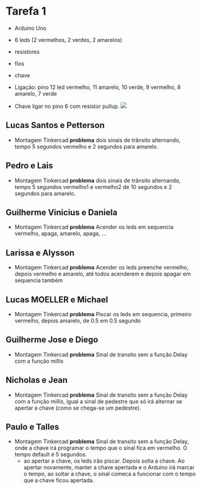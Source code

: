 
# Tarefa 1

* Arduino Uno
* 6 leds (2 vermelhos, 2 verdes, 2 amarelos)
* resistores
* fios
* chave

* Ligação: pino 12 led vermelho, 11 amarelo, 10 verde, 9 vermelho, 8 amarelo, 7 verde
* Chave ligar no pino 6 com resistor pullup.
![](https://storage.ning.com/topology/rest/1.0/file/get/1979542696?profile=original) 

## Lucas Santos e Petterson

- Montagem Tinkercad
**problema** dois sinais de trânsito alternando, tempo 5 segundos vermelho e 2 segundos para amarelo.

## Pedro e Lais
- Montagem Tinkercad
**problema** dois sinais de trânsito alternando, tempo 5 segundos vermelho1 e vermelho2 de 10 segundos e 2 segundos para amarelo.


## Guilherme Vinicius e Daniela

- Montagem Tinkercad
**problema** Acender os leds em sequencia vermelho, apaga, amarelo, apaga, ...

## Larissa e Alysson

- Montagem Tinkercad
**problema** Acender os leds preenche vermelho, depois vermelho e amarelo, até todos acenderem e depois apagar em sequencia também

## Lucas MOELLER e Michael

- Montagem Tinkercad
**problema** Piscar os leds em sequencia, primeiro vermelho, depois amarelo, de 0.5 em 0.5 segundo


## Guilherme Jose e Diego

- Montagem Tinkercad
**problema** Sinal de transito sem a função Delay com a função millis


## Nicholas e Jean

- Montagem Tinkercad
**problema** Sinal de transito sem a função Delay com a função millis, igual a sinal de pedestre que só irá alternar se apertar a chave (como se chega-se um pedestre).


## Paulo e Talles

- Montagem Tinkercad
**problema** Sinal de transito sem a função Delay, onde a chave irá programar o tempo que o sinal fica em vermelho. O tempo default é 5 segundos. 
  * ao apertar a chave, os leds irão piscar. Depois solta a chave. Ao apertar novamente, manter a chave apertada e o Arduino irá marcar o tempo, ao soltar a chave, o sinal comeca a funcionar com o tempo que a chave ficou apertada.
  
  











